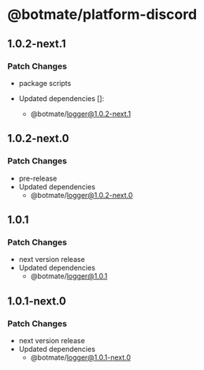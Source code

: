 # @botmate/platform-discord

## 1.0.2-next.1

### Patch Changes

- package scripts

- Updated dependencies []:
  - @botmate/logger@1.0.2-next.1

## 1.0.2-next.0

### Patch Changes

- pre-release
- Updated dependencies
  - @botmate/logger@1.0.2-next.0

## 1.0.1

### Patch Changes

- next version release
- Updated dependencies
  - @botmate/logger@1.0.1

## 1.0.1-next.0

### Patch Changes

- next version release
- Updated dependencies
  - @botmate/logger@1.0.1-next.0
